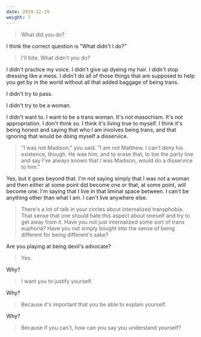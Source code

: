 ```yaml
---
date: 2019-12-19
weight: 7
---
```


> What did you do?

I think the correct question is "What didn't I do?"

> I'll bite. What didn't you do?

I didn't practice my voice. I didn't give up dyeing my hair. I didn't stop dressing like a mess. I didn't do all of those things that are supposed to help you get by in the world without all that added baggage of being trans.

I didn't try to pass.

I didn't try to be a woman.

I didn't want to. I want to be a trans woman. It's not masochism. It's not appropriation. I don't think so. I think it's living true to myself. I think it's being honest and saying that who I am involves being trans, and that ignoring that would be doing myself a disservice.

> "I was not Madison," you said. "I am not Matthew. I can't deny his existence, though. He was him, and to erase that, to toe the party line and say I've always known that I was Madison, would do a disservice to him."

Yes, but it goes beyond that. I'm not saying simply that I was not a woman and then either at some point did become one or that, at some point, *will* become one. I'm saying that I live in that liminal space between. I can't be anything other than what I am. I can't live anywhere else.

> There's a lot of talk in your circles about internalized transphobia. That sense that one should hate this aspect about oneself and try to get away from it. Have you not just internalized some sort of trans euphoria? Have you not simply bought into the sense of being different for being different's sake?

Are you playing at being devil's advocate?

> Yes.

Why?

> I want you to justify yourself.

Why?

> Because it's important that you be able to explain yourself.

Why?

> Because if you can't, how can you say you understand yourself?
